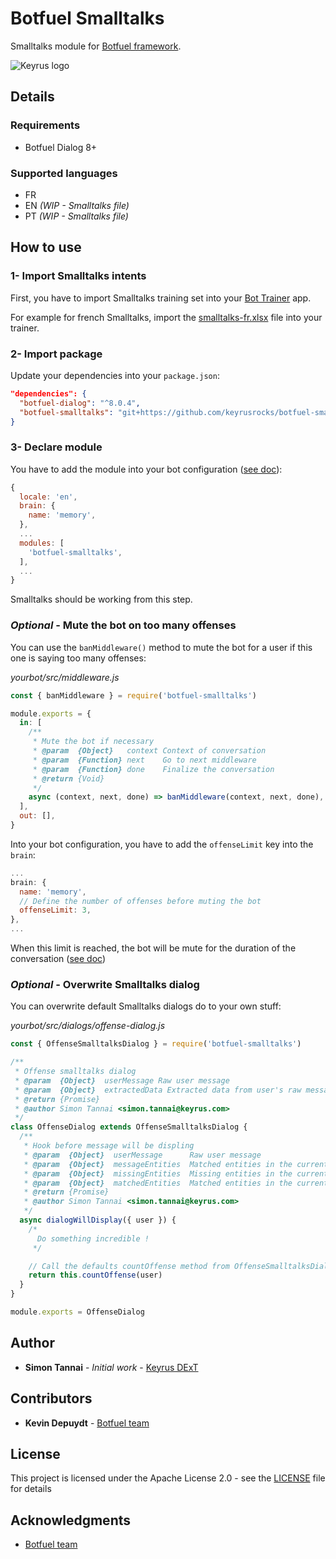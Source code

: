 # Botfuel Smalltalks

Smalltalks module for [Botfuel framework](https://github.com/Botfuel/botfuel-dialog).


![Keyrus logo](https://innovation-itday.fr/wp-content/uploads/2018/04/Keyrus-logo_insightToValue_ssfond_500x250px_web-Keyrus-France-500x250.png)

## Details

### Requirements
* Botfuel Dialog 8+

### Supported languages

* FR
* EN *(WIP - Smalltalks file)*
* PT *(WIP - Smalltalks file)*

## How to use

### 1- Import Smalltalks intents

First, you have to import Smalltalks training set into your [Bot Trainer](https://app.botfuel.io/) app.

For example for french Smalltalks, import the [smalltalks-fr.xlsx](smalltalks-fr.xlsx) file into your trainer.

### 2- Import package
Update your dependencies into your `package.json`:

```json
"dependencies": {
  "botfuel-dialog": "^8.0.4",
  "botfuel-smalltalks": "git+https://github.com/keyrusrocks/botfuel-smalltalks.git"
}
```

### 3- Declare module
You have to add the module into your bot configuration ([see doc](https://docs.botfuel.io/dialog/modules/overview#adding-a-module-to-the-bot-configuration-file)):

```js
{
  locale: 'en',
  brain: {
    name: 'memory',
  },
  ...
  modules: [
    'botfuel-smalltalks',
  ],
  ...
}
```

Smalltalks should be working from this step.

### *Optional* - Mute the bot on too many offenses

You can use the `banMiddleware()` method to mute the bot for a user if this one is saying too many offenses:

*yourbot/src/middleware.js*
```js
const { banMiddleware } = require('botfuel-smalltalks')

module.exports = {
  in: [
    /**
     * Mute the bot if necessary
     * @param  {Object}   context Context of conversation
     * @param  {Function} next    Go to next middleware
     * @param  {Function} done    Finalize the conversation
     * @return {Void}
     */
    async (context, next, done) => banMiddleware(context, next, done),
  ],
  out: [],
}
```

Into your bot configuration, you have to add the `offenseLimit` key into the `brain`:

```js
...
brain: {
  name: 'memory',
  // Define the number of offenses before muting the bot
  offenseLimit: 3,
},
...
```

When this limit is reached, the bot will be mute for the duration of the conversation ([see doc](https://docs.botfuel.io/dialog/reference/configuration#parameters-1))

### *Optional* - Overwrite Smalltalks dialog

You can overwrite default Smalltalks dialogs do to your own stuff:

*yourbot/src/dialogs/offense-dialog.js*

```js
const { OffenseSmalltalksDialog } = require('botfuel-smalltalks')

/**
 * Offense smalltalks dialog
 * @param  {Object}  userMessage Raw user message
 * @param  {Object}  extractedData Extracted data from user's raw message, based on Extractor
 * @return {Promise}
 * @author Simon Tannai <simon.tannai@keyrus.com>
 */
class OffenseDialog extends OffenseSmalltalksDialog {
  /**
   * Hook before message will be displing
   * @param  {Object}  userMessage      Raw user message
   * @param  {Object}  messageEntities  Matched entities in the current message
   * @param  {Object}  missingEntities  Missing entities in the current conversation
   * @param  {Object}  matchedEntities  Matched entities in the current conversation
   * @return {Promise}
   * @author Simon Tannai <simon.tannai@keyrus.com>
   */
  async dialogWillDisplay({ user }) {
    /*
      Do something incredible !
     */

    // Call the defaults countOffense method from OffenseSmalltalksDialog class
    return this.countOffense(user)
  }
}

module.exports = OffenseDialog
```

## Author

* **Simon Tannai** - *Initial work* - [Keyrus DExT](http://www.keyrus.fr/)

## Contributors

* **Kevin Depuydt** - [Botfuel team](http://www.botfuel.io/en)

## License

This project is licensed under the Apache License 2.0 - see the [LICENSE](LICENSE) file for details

## Acknowledgments
* [Botfuel team](https://www.botfuel.io/en)
